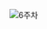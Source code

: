 ![6주차](https://user-images.githubusercontent.com/26866859/163675810-6b83add6-13f6-4295-92cd-b7d81275c626.png)

